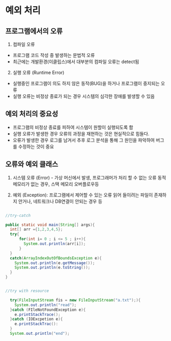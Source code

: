 # 예외 처리

## 프로그램에서의 오류

1. 컴파일 오류 
 
- 프로그램 코드 작성 중 발생하는 문법적 오류
- 최근에는 개발환경(이클립스)에서 대부분의 컴파일 오류는 detect됨

2. 실행 오류 (Runtime Error)

- 실행중인 프로그램이 의도 하지 않은 동작(BUG)을 하거나 프로그램이 중지되는 오류
- 실행 오류는 비정상 종료가 되는 경우 시스템의 심각한 장애를 발생할 수 있음

## 예외 처리의 중요성

- 프로그램의 비정상 종료를 피하여 시스템이 원할이 실행되도록 함
- 실행 오류가 발생한 경우 오류의 과정을 재현하는 것은 현실적으로 힘들다.
- 오류가 발생한 경우 로그를 남겨서 추후 로그 분석을 통해 그 원인을 파악하여 버그를 수정하는 것이 중요

## 오류와 예외 클래스

1. 시스템 오류 (Error) - 가상 머신에서 발생, 프로그래머가 처리 할 수 없는 오류
  동적 메모리가 없는 경우, 스택 메모리 오버플로우등
  
2. 예외 (Exception): 프로그램에서 제어할 수 있는 오류
  읽어 들이려는 파일이 존재하지 안거나, 네트워크나 DB연결이 안되는 경우 등
  
``` java

//try-catch

public static void main(String[] args){
  int[] arr ={1,2,3,4,5};
  try{
      for(int i= 0 ; i <= 5 ; i++){
        System.out.println(arr[i]);
      }
  }
  catch(ArrayIndexOutOfBoundsException e){
    System.out.println(e.getMessage());
    System.out.println(e.toString());
  }
}


//try with resource

  try(FileInputStream fis = new FileInputStream("a.txt");){
    System.out.println("read");
  }catch (FIleNotFoundException e){
    e.printStackTrace();
  }catch (IOExcpetion e){
    e.printStackTrac():
  }
  System.out.println("end");
  
  
 ``` 
 

